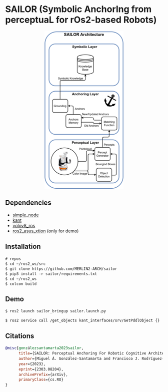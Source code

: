 # SAILOR (Symbolic AnchorIng from perceptuaL for rOs2-based Robots)

<p align="center">
  <img src="./docs/architecture.png" width="50%" />
</p>

## Dependencies

- [simple_node](https://github.com/uleroboticsgroup/simple_node)
- [kant](https://github.com/uleroboticsgroup/kant)
- [yolov8_ros](https://github.com/mgonzs13/yolov8_ros)
- [ros2_asus_xtion](https://github.com/mgonzs13/ros2_asus_xtion) (only for demo)

## Installation

```shell
# repos
$ cd ~/ros2_ws/src
$ git clone https://github.com/MERLIN2-ARCH/sailor
$ pip3 install -r sailor/requirements.txt
$ cd ~/ros2_ws
$ colcon build
```

## Demo

```shell
$ ros2 launch sailor_bringup sailor.launch.py
```

```shell
$ ros2 service call /get_objects kant_interfaces/srv/GetPddlObject {}
```

## Citations

```bibtex
@misc{gonzálezsantamarta2023sailor,
      title={SAILOR: Perceptual Anchoring For Robotic Cognitive Architectures},
      author={Miguel Á. González-Santamarta and Francisco J. Rodríguez-Lera and Vicente Matellán Olivera},
      year={2023},
      eprint={2303.08204},
      archivePrefix={arXiv},
      primaryClass={cs.RO}
}
```
